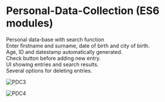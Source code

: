 # Personal-Data-Collection (ES6 modules)
Personal data-base with search function<br>
Enter firstname and surname, date of birth and city of birth.<br>
Age, ID and datestamp automatically generated.<br>
Check button before adding new entry.<br>
UI showing entries and search results.<br>
Several options for deleting entries.<p> 
  
![PDC3](https://user-images.githubusercontent.com/38325801/94917205-69294680-04b0-11eb-98b6-47a6211174d3.png)<p>
  
![PDC4](https://user-images.githubusercontent.com/38325801/95161139-a89eae00-07a2-11eb-9704-1d706c6a2eef.png)
  
